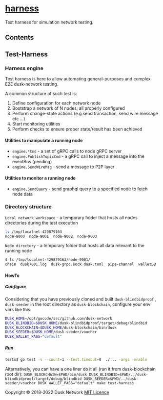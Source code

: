 # [harness](./harness)

Test harness for simulation network testing.

<!-- ToC start -->

## Contents

<!-- ToC end -->

## Test-Harness

### Harness engine

Test harness is here to allow automating general-purposes and complex E2E
dusk-network testing.

A common structure of such test is:

1. Define configuration for each network node
2. Bootstrap a network of N nodes, all properly configured
3. Perform change-state actions \(e.g send transaction, send wire message etc
   ...\)
4. Start monitoring utilities
5. Perform checks to ensure proper state/result has been achieved

#### Utilities to manipulate a running node

* `engine.*Cmd` - a set of gRPC calls to node gRPC server
* `engine.PublishTopicCmd` - a gRPC call to inject a message into the eventBus
  \(pending\)
* `engine.SendWireMsg` - send a message to P2P layer

#### Utilities to monitor a running node

* `engine.SendQuery` - send graphql query to a specified node to fetch node data

### Directory structure

`Local network workspace` - a temporary folder that hosts all nodes directories
during the test execution

```bash
ls /tmp/localnet-429879163                                                                                 
node-9000  node-9001  node-9002  node-9003
```

`Node directory` - a temporary folder that hosts all data relevant to the
running node

```bash
$ ls /tmp/localnet-429879163/node-9001/
chain  dusk7001.log  dusk-grpc.sock dusk.toml  pipe-channel  walletDB
```

#### HowTo

##### Configure

Considering that you have previously cloned and built `dusk-blindbidproof`
, `dusk-seeder` in the root directory as `dusk-blockchain`, configure your env
vars like this:

```bash
DUSK_HOME=/opt/gocode/src/github.com/dusk-network
DUSK_BLINDBID=$DUSK_HOME/dusk-blindbidproof/target/debug/blindbid
DUSK_BLOCKCHAIN=$DUSK_HOME/dusk-blockchain/bin/dusk
DUSK_SEEDER=$DUSK_HOME/dusk-seeder/voucher
DUSK_WALLET_PASS="default"
```

##### Run

```bash
tests$ go test -v --count=1 --test.timeout=0  ./... -args -enable
```

Alternatively, you can have a one liner do it all \(run it from dusk-blockchain
root
dir\): `DUSK_BLOCKCHAIN=$PWD/bin/dusk DUSK_BLINDBID=$PWD/../dusk-blindbidproof/target/debug/blindbid DUSK_SEEDER=$PWD/../dusk-seeder/voucher DUSK_WALLET_PASS="default" make test-harness`

Copyright © 2018-2022 Dusk Network
[MIT Licence](https://github.com/dusk-network/dusk-blockchain/blob/master/LICENSE)
